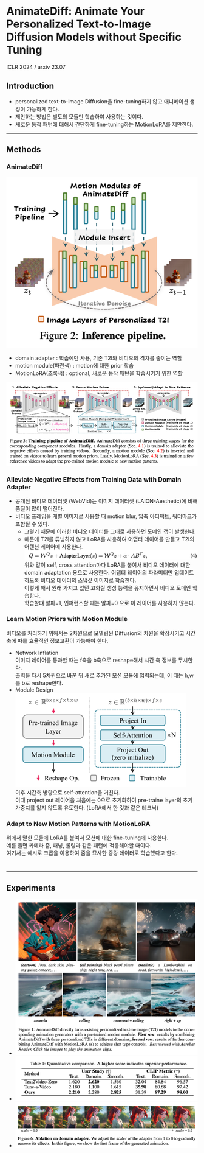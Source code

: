 AnimateDiff: Animate Your Personalized Text-to-Image Diffusion Models without Specific Tuning
===
ICLR 2024 / arxiv 23.07  
  
## Introduction
* personalized text-to-image Diffusion을 fine-tuning하지 않고 애니메이션 생성이 가능하게 한다.  
* 제안하는 방법은 별도의 모듈만 학습하여 사용하는 것이다.  
* 새로운 동작 패턴에 대해서 간단하게 fine-tuning하는 MotionLoRA를 제안한다.  

***
## Methods
### AnimateDiff
![img.png](img.png)  
* domain adapter : 학습에만 사용, 기존 T2I와 비디오의 격차를 줄이는 역할  
* motion module(파란색) : motion에 대한 prior 학습  
* MotionLoRA(초록색) : optional, 새로운 동작 패턴을 학습시키기 위한 역할  

![img_1.png](img_1.png)  

### Alleviate Negative Effects from Training Data with Domain Adapter  
* 공개된 비디오 데이터셋 (WebVid)는 이미지 데이터셋 (LAION-Aesthetic)에 비해 품질이 많이 떨어진다.  
* 비디오 프레임을 개별 이미지로 사용할 때 motion blur, 압축 아티팩트, 워터마크가 포함될 수 있다.  
  * 그렇기 때문에 이러한 비디오 데이터를 그대로 사용하면 도메인 갭이 발생한다.
  * 때문에 T2I를 튜닝하지 않고 LoRA를 사용하여 어댑터 레이어를 만들고 T2I의 어텐션 레이어에 사용한다.
![img_2.png](img_2.png)   
위와 같이 self, cross attention마다 LoRA를 붙여서 비디오 데이터에 대한 domain adaptation 용으로 사용한다.
어댑터 레이어의 파라미터만 업데이트 하도록 비디오 데이터의 스냅샷 이미지로 학습한다.  
이렇게 해서 원래 가지고 있던 고화질 생성 능력을 유지하면서 비디오 도메인 학습한다.  
학습할떄 알파=1, 인퍼런스할 때는 알파=0 으로 이 레이어를 사용하지 않는다.  

### Learn Motion Priors with Motion Module  
비디오를 처리하기 위해서는 2차원으로 모델링된 Diffusion의 차원을 확장시키고 시간 축에 따를 효율적인 정보교환이 가능해야 한다.
* Network Inflation  
  이미지 레이어를 통과할 때는 f축을 b축으로 reshape해서 시간 축 정보를 무시한다.  
  출력을 다시 5차원으로 바꾼 뒤 새로 추가된 모션 모듈에 입력되는데, 이 때는 h,w를 b로 reshape한다.  
* Module Design  
  ![img_3.png](img_3.png)  
  이후 시간축 방향으로 self-attention을 거친다.  
  이때 project out 레이어을 처음에는 0으로 초기화하여 pre-traine layer의 초기 가중치를 잃지 않도록 유도한다. (LoRA에서 한 것과 같은 테크닉)  

### Adapt to New Motion Patterns with MotionLoRA  
위에서 말한 모듈에 LoRA를 붙여서 모션에 대한 fine-tuning에 사용한다.  
예를 들면 카메라 줌, 패닝, 롤링과 같은 패턴에 적응해야할 때이다.  
여기서는 예시로 크롭을 이용하여 줌을 묘사한 증강 데이터로 학습했다고 한다.  
#
***
## Experiments
* ![img_4.png](img_4.png)
* ![img_5.png](img_5.png)  
* ![img_6.png](img_6.png)



